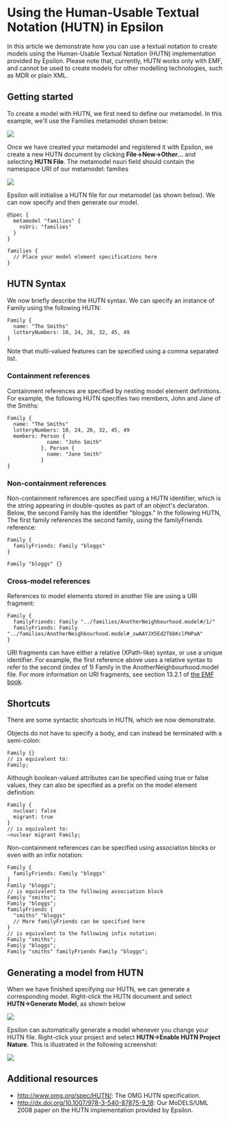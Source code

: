 # Using the Human-Usable Textual Notation (HUTN) in Epsilon

In this article we demonstrate how you can use a textual notation to create models using the Human-Usable Textual Notation (HUTN) implementation provided by Epsilon. Please note that, currently, HUTN works only with EMF, and cannot be used to create models for other modelling technologies, such as MDR or plain XML.

## Getting started

To create a model with HUTN, we first need to define our metamodel. In this example, we'll use the Families metamodel shown below:

![](families.png)

Once we have created your metamodel and registered it with Epsilon, we create a new HUTN document by clicking **File→New→Other\...** and selecting **HUTN File**. The metamodel nsuri field should contain the namespace URI of our metamodel: families

![](create.png)

Epsilon will initialise a HUTN file for our metamodel (as shown below). We can now specify and then generate our model.

    @Spec {
      metamodel "families" {
        nsUri: "families"
      }
    }

    families {
      // Place your model element specifications here
    }

## HUTN Syntax


We now briefly describe the HUTN syntax. We can specify an instance of Family using the following HUTN:

    Family {
      name: "The Smiths"
      lotteryNumbers: 10, 24, 26, 32, 45, 49
    }

Note that multi-valued features can be specified using a comma separated list.

### Containment references

Containment references are specified by nesting model element definitions. For example, the following HUTN specifies two members, John and Jane of the Smiths:

    Family {
      name: "The Smiths"
      lotteryNumbers: 10, 24, 26, 32, 45, 49
      members: Person {
                 name: "John Smith"
               }, Person {
                 name: "Jane Smith"
               }
    }

### Non-containment references

Non-containment references are specified using a HUTN identifier, which is the string appearing in double-quotes as part of an object\'s declaraton. Below, the second Family has the identifier "bloggs." In the following HUTN, The first family references the second family, using the familyFriends reference:

    Family {
      familyFriends: Family "bloggs"
    }

    Family "bloggs" {}

### Cross-model references

References to model elements stored in another file are using a URI fragment:

    Family {
      familyFriends: Family "../families/AnotherNeighbourhood.model#/1/"
      familyFriends: Family "../families/AnotherNeighbourhood.model#_swAAYJX5Ed2TbbKclPHPaA"
    }

URI fragments can have either a relative (XPath-like) syntax, or use a unique identifier. For example, the first reference above uses a relative syntax to refer to the second (index of 1) Family in the AnotherNeighbourhood.model file. For more information on URI fragments, see section 13.2.1 of [the EMF book](https://dl.acm.org/doi/10.5555/1197540).

## Shortcuts

There are some syntactic shortcuts in HUTN, which we now demonstrate.

Objects do not have to specify a body, and can instead be terminated with a semi-colon:

    Family {}
    // is equivalent to:
    Family;

Although boolean-valued attributes can be specified using true or false values, they can also be specified as a prefix on the model element definition:

    Family {
      nuclear: false
      migrant: true
    }
    // is equivalent to:
    ~nuclear migrant Family;

Non-containment references can be specified using association blocks or even with an infix notation:

    Family {
      familyFriends: Family "bloggs"
    }
    Family "bloggs";
    // is equivalent to the following association block
    Family "smiths";
    Family "bloggs";
    familyFriends {
      "smiths" "bloggs"
      // More familyFriends can be specified here
    }
    // is equivalent to the following infix notation:
    Family "smiths";
    Family "bloggs";
    Family "smiths" familyFriends Family "bloggs";

## Generating a model from HUTN

When we have finished specifying our HUTN, we can generate a corresponding model. Right-click the HUTN document and select **HUTN→Generate Model**, as shown below

![](generate.png)

Epsilon can automatically generate a model whenever you change your HUTN file. Right-click your project and select **HUTN→Enable HUTN Project Nature**. This is illustrated in the following screenshot:

![](nature.png)

## Additional resources

- <http://www.omg.org/spec/HUTN/>: The OMG HUTN specification.
- <http://dx.doi.org/10.1007/978-3-540-87875-9_18>: Our MoDELS/UML 2008 paper on the HUTN implementation provided by Epsilon.

